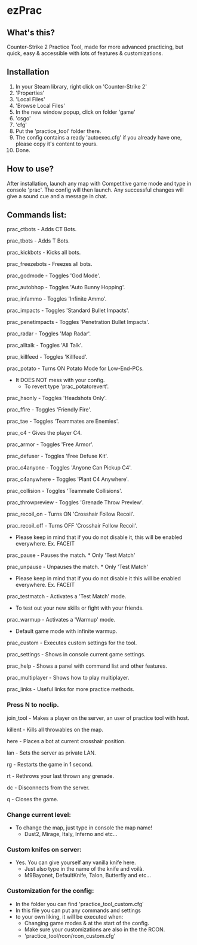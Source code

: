 # ezPrac
## What's this?
Counter-Strike 2 Practice Tool, made for more advanced practicing, but quick, easy & accessible with lots of features & customizations.
## Installation
1. In your Steam library, right click on 'Counter-Strike 2'
2. 'Properties'
3. 'Local Files'
4. 'Browse Local Files'
5. In the new window popup, click on folder 'game'
6. 'csgo'
7. 'cfg'
8. Put the 'practice_tool' folder there.
9. The config contains a ready 'autoexec.cfg' if you already have one, please copy it's content to yours. 
10. Done.
## How to use?
After installation, launch any map with Competitive game mode and type in console 'prac'. The config will then launch.
Any successful changes will give a sound cue and a message in chat.

## Commands list:
prac_ctbots - Adds CT Bots. 

prac_tbots - Adds T Bots. 

prac_kickbots - Kicks all bots.  

prac_freezebots - Freezes all bots.   

prac_godmode - Toggles 'God Mode'.  

prac_autobhop - Toggles 'Auto Bunny Hopping'. 

prac_infammo - Toggles 'Infinite Ammo'.   

prac_impacts - Toggles 'Standard Bullet Impacts'. 

prac_penetimpacts - Toggles 'Penetration Bullet Impacts'.

prac_radar - Toggles 'Map Radar'.      

prac_alltalk - Toggles 'All Talk'. 

prac_killfeed - Toggles 'Killfeed'.  

prac_potato - Turns ON Potato Mode for Low-End-PCs. 
 - It DOES NOT mess with your config.
   - To revert type 'prac_potatorevert'.

prac_hsonly - Toggles 'Headshots Only'.  

prac_ffire - Toggles 'Friendly Fire'.  

prac_tae - Toggles 'Teammates are Enemies'. 

prac_c4 - Gives the player C4.       

prac_armor - Toggles 'Free Armor'.       

prac_defuser - Toggles 'Free Defuse Kit'.    

prac_c4anyone - Toggles 'Anyone Can Pickup C4'.      

prac_c4anywhere - Toggles 'Plant C4 Anywhere'.     

prac_collision - Toggles 'Teammate Collisions'.     

prac_throwpreview - Toggles 'Grenade Throw Preview'.    

prac_recoil_on - Turns ON 'Crosshair Follow Recoil'.

prac_recoil_off - Turns OFF 'Crosshair Follow Recoil'.
 - Please keep in mind that if you do not disable it, this will be enabled everywhere. Ex. FACEIT

prac_pause - Pauses the match. * Only 'Test Match'      

prac_unpause - Unpauses the match. * Only 'Test Match'  
 - Please keep in mind that if you do not disable it this will be enabled everywhere. Ex. FACEIT 

prac_testmatch - Activates a 'Test Match' mode. 
 - To test out your new skills or fight with your friends.

prac_warmup - Activates a 'Warmup' mode. 
 - Default game mode with infinite warmup.

prac_custom - Executes custom settings for the tool.

prac_settings - Shows in console current game settings.

prac_help - Shows a panel with command list and other features.

prac_multiplayer - Shows how to play multiplayer.

prac_links - Useful links for more practice methods.

###  Press N to noclip.

join_tool - Makes a player on the server, an user of practice tool with host.

killent - Kills all throwables on the map.

here - Places a bot at current crosshair position.
   
lan - Sets the server as private LAN.       

rg - Restarts the game in 1 second.      

rt - Rethrows your last thrown any grenade.

dc - Disconnects from the server.          

q - Closes the game.                        

### Change current level:  
- To change the map, just type in console the map name! 
  - Dust2, Mirage, Italy, Inferno and etc...   

### Custom knifes on server:        
- Yes. You can give yourself any vanilla knife here.    
  - Just also type in the name of the knife and voilà.    
  - M9Bayonet, DefaultKnife, Talon, Butterfly and etc...   

### Customization for the config:      
- In the folder you can find 'practice_tool_custom.cfg'
- In this file you can put any commands and settings
- to your own liking, it will be executed when:  
  - Changing game modes & at the start of the config.  
  - Make sure your customizations are also in the the RCON.   
  - 'practice_tool/rcon/rcon_custom.cfg'    
